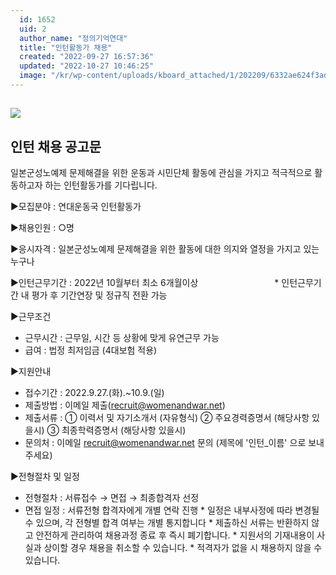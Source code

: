 ```yaml
---
  id: 1652
  uid: 2
  author_name: "정의기억연대"
  title: "인턴활동가 채용"
  created: "2022-09-27 16:57:36"
  updated: "2022-10-27 10:46:25"
  image: "/kr/wp-content/uploads/kboard_attached/1/202209/6332ae624f3ad7322478.jpg"
---
```

![](/kr/wp-content/uploads/kboard_attached/1/202209/6332ae624f3ad7322478.jpg)
-----------------------------------------------------------------------------

인턴 채용 공고문
---------

일본군성노예제 문제해결을 위한 운동과 시민단체 활동에 관심을 가지고 적극적으로 활동하고자 하는 인턴활동가를 기다립니다.

▶모집분야 : 연대운동국 인턴활동가

▶채용인원 : ○명

▶응시자격 : 일본군성노예제 문제해결을 위한 활동에 대한 의지와 열정을 가지고 있는 누구나

▶인턴근무기간 : 2022년 10월부터 최소 6개월이상
                              \* 인턴근무기간 내 평가 후 기간연장 및 정규직 전환 가능

▶근무조건
- 근무시간 : 근무일, 시간 등 상황에 맞게 유연근무 가능
- 급여 : 법정 최저임금 (4대보험 적용)

▶지원안내
- 접수기간 : 2022.9.27.(화).~10.9.(일)
- 제출방법 : 이메일 제출(recruit@womenandwar.net)
- 제출서류 : ① 이력서 및 자기소개서 (자유형식) ② 주요경력증명서 (해당사항 있을시) ③ 최종학력증명서 (해당사항 있을시)
- 문의처 : 이메일 recruit@womenandwar.net 문의 (제목에 '인턴_이름' 으로 보내주세요)

▶전형절차 및 일정
- 전형절차 : 서류접수 → 면접 → 최종합격자 선정
- 면접 일정 : 서류전형 합격자에게 개별 연락 진행
\* 일정은 내부사정에 따라 변경될 수 있으며, 각 전형별 합격 여부는 개별 통지합니다
\* 제출하신 서류는 반환하지 않고 안전하게 관리하여 채용과정 종료 후 즉시 폐기합니다.
\* 지원서의 기재내용이 사실과 상이할 경우 채용을 취소할 수 있습니다.
\* 적격자가 없을 시 채용하지 않을 수 있습니다.